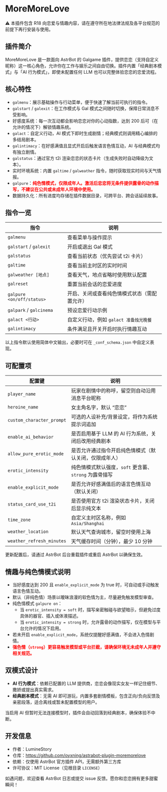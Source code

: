 # MoreMoreLove

⚠️ 本插件包含 R18 向恋爱与情趣内容，请在遵守所在地法律法规及各平台规范的前提下再行安装与使用。

## 插件简介

MoreMoreLove 是一款面向 AstrBot 的 Galgame 插件，提供恋恋（支持自定义昵称）这一核心角色，允许你在工作与娱乐之间自由切换。插件内置「经典剧本模式」与「AI 行为模式」，即使未配置任何 LLM 也可以完整体验恋恋的恋爱流程。

## 核心特性

- `galmenu`：展示基础操作与行动菜单，便于快速了解当前可执行的指令。
- `galstart` / `galexit`：在工作模式与 Gal 模式之间随时切换，保障日常消息不受影响。
- 好感度系统：每一次互动都会影响恋恋对你的心动指数，达到 200 后可（在允许的情况下）解锁情趣系统。
- `galact`：自定义行动，AI 模式下即时生成剧情；经典模式则调用精心编排的多结局剧本。
- `galintimacy`：在好感满值且显式开启后触发语言色情互动，AI 与经典模式均有独立剧情。
- `galstatus`：通过官方 t2i 渲染恋恋的状态卡片（生成失败时自动降级为文本）。
- 实时环境系统：内置 `galtime` / `galweather` 指令，随时获取现实时间与天气情报。
- `galpure`：**<span style="color:red">纯色情模式，仅限成年人。激活后恋恋将无条件提供露骨的动作描写，不建议在公共或未成年人环境中使用。</span>**
- 数据持久化：所有进度均存储在插件数据目录，可跨平台、跨会话延续故事。

## 指令一览

| 指令 | 说明 |
| --- | --- |
| `galmenu` | 查看菜单与操作提示 |
| `galstart` / `galexit` | 开启或退出 Gal 模式 |
| `galstatus` | 查看当前状态（优先尝试 t2i 卡片） |
| `galtime` | 查看当前主时区的实时时间 |
| `galweather [地点]` | 查看天气，地点省略时使用默认配置 |
| `galreset` | 重置当前会话的恋爱进度 |
| `galpure <on/off/status>` | 开启、关闭或查看纯色情模式状态（需配置允许） |
| `galpark` / `galcinema` | 预设恋爱行动示例 |
| `galact <行动>` | 自定义行动，例如 `galact 准备烛光晚餐` |
| `galintimacy` | 条件满足且开关开启时执行情趣互动 |

以上指令默认使用简体中文输出，必要时可在 `_conf_schema.json` 中自定义表现。

## 可配置项

| 配置键 | 说明 |
| --- | --- |
| `player_name` | 玩家在剧情中的称呼，留空则自动沿用消息平台昵称 |
| `heroine_name` | 女主角名字，默认 “恋恋” |
| `custom_character_prompt` | 可选的人设补充/背景设定，将作为系统提示词追加 |
| `enable_ai_behavior` | 是否启用基于 LLM 的 AI 行为系统，关闭后改用经典剧本 |
| `allow_pure_erotic_mode` | 是否允许通过指令开启纯色情模式（默认关闭，仅限成年人） |
| `erotic_intensity` | 纯色情模式默认强度，`soft` 更含蓄、`strong` 为露骨描写 |
| `enable_explicit_mode` | 是否允许好感满值后的语言色情互动（默认关闭） |
| `status_card_use_t2i` | 是否使用官方 t2i 渲染状态卡片，关闭后显示纯文本 |
| `time_zone` | 自定义主时区名称，例如 `Asia/Shanghai` |
| `weather_location` | 默认天气查询城市，留空时使用上海 |
| `weather_refresh_minutes` | 天气缓存时间（分钟），最少 10 分钟 |


更新配置后，请通过 AstrBot 后台重载插件或重启 AstrBot 以确保生效。

## 情趣与纯色情模式说明
- 当好感度达到 200 且 `enable_explicit_mode` 为 true 时，可自动或手动触发语言色情互动。
- 默认（非纯色情）场景以暧昧浪漫的软色情为主，尽量避免触发模型审查。
- 纯色情模式 `galpure on`：
  - 当 `erotic_intensity = soft` 时，描写亲密触碰与欲望暗示，但避免过度具体的器官、插入或体液描述。
  - 当 `erotic_intensity = strong` 时，允许露骨的动作描写，仅在模型与平台允许的情况下启用。
- 若未开启 `enable_explicit_mode`，系统仅提醒好感满值，不会进入色情剧情。
- **<span style="color:red">强色情（`strong`）更容易触发模型或平台拦截，请确保环境无未成年人并遵守相关规范。</span>**

## 双模式设计

- **AI 行为模式**：依赖已配置的 LLM 提供商，恋恋会像现实女友一样记住细节、撒娇或提出真实需求。
- **经典剧本模式**：无需 AI 即可游玩，内置多套剧情模板，包含正向/负向反馈及亲密段落，适合离线或暂未配置模型的用户。

当启用 AI 但暂时无法连接模型时，插件会自动回落到经典剧本，确保体验不中断。

## 开发信息

- 作者：LumineStory  
- 仓库：<https://github.com/oyxning/astrabot-plugin-moremorelove>  
- 依赖：仅使用 AstrBot 官方插件 API，无需额外第三方库  
- 许可协议：MIT License（见根目录 `LICENSE`）

如遇问题，欢迎查看 AstrBot 日志或提交 issue 反馈。愿你和恋恋拥有更多甜蜜瞬间！
